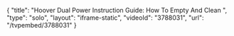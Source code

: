 {
    "title": "Hoover Dual Power Instruction Guide: How To Empty And Clean ",
    "type": "solo",
    "layout": "iframe-static",
    "videoId": "3788031",
    "url": "\/tvpembed\/3788031"
}